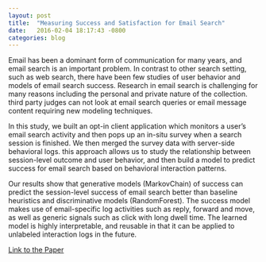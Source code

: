 ```yaml
---
layout: post
title:  "Measuring Success and Satisfaction for Email Search"
date:   2016-02-04 18:17:43 -0800
categories: blog
---
```

Email has been a dominant form of communication for many years,
and email search is an important problem. In contrast to other
search setting, such as web search, there have been few studies
of user behavior and models of email search success. Research in
email search is challenging for many reasons including the personal
and private nature of the collection. third party judges can not
look at email search queries or email message content requiring
new modeling techniques.

In this study, we built an opt-in client application which monitors
a user’s email search activity and then pops up an in-situ survey
when a search session is finished. We then merged the survey data
with server-side behavioral logs. this approach allows us to study
the relationship between session-level outcome and user behavior,
and then build a model to predict success for email search based
on behavioral interaction patterns.

Our results show that generative models (MarkovChain) of success
can predict the session-level success of email search better
than baseline heuristics and discriminative models (RandomForest).
The success model makes use of email-specific log activities such
as reply, forward and move, as well as generic signals such as click
with long dwell time. The learned model is highly interpretable,
and reusable in that it can be applied to unlabeled interaction logs
in the future.

[Link to the Paper](https://rawgit.com/jykim/jykim.github.io/master/files/understanding-modeling-success-email-search.pdf)